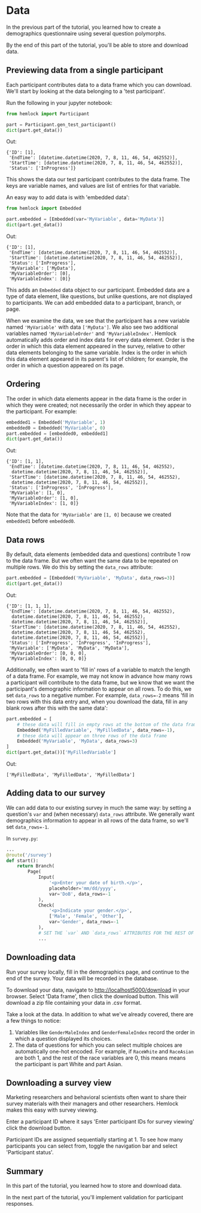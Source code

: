 # Data

In the previous part of the tutorial, you learned how to create a demographics questionnaire using several question polymorphs.

By the end of this part of the tutorial, you'll be able to store and download data.

## Previewing data from a single participant

Each participant contributes data to a data frame which you can download. We'll start by looking at the data belonging to a 'test participant'.

Run the following in your jupyter notebook:

```python
from hemlock import Participant

part = Participant.gen_test_participant()
dict(part.get_data())
```

Out:

```
{'ID': [1],
 'EndTime': [datetime.datetime(2020, 7, 8, 11, 46, 54, 462552)],
 'StartTime': [datetime.datetime(2020, 7, 8, 11, 46, 54, 462552)],
 'Status': ['InProgress']}
```

This shows the data our test participant contributes to the data frame. The keys are variable names, and values are list of entries for that variable.

An easy way to add data is with 'embedded data':

```python
from hemlock import Embedded

part.embedded = [Embedded(var='MyVariable', data='MyData')]
dict(part.get_data())
```

Out:

```
{'ID': [1],
 'EndTime': [datetime.datetime(2020, 7, 8, 11, 46, 54, 462552)],
 'StartTime': [datetime.datetime(2020, 7, 8, 11, 46, 54, 462552)],
 'Status': ['InProgress'],
 'MyVariable': ['MyData'],
 'MyVariableOrder': [0],
 'MyVariableIndex': [0]}
```

This adds an `Embedded` data object to our participant. Embedded data are a type of data element, like questions, but unlike questions, are not displayed to participants. We can add embedded data to a participant, branch, or page.

When we examine the data, we see that the participant has a new variable named `'MyVariable'` with data `['MyData']`. We also see two additional variables named `'MyVariableOrder'` and `'MyVariableIndex'`. Hemlock automatically adds order and index data for every data element. Order is the order in which this data element appeared in the survey, relative to other data elements belonging to the same variable. Index is the order in which this data element appeared in its parent's list of children; for example, the order in which a question appeared on its page.

## Ordering

The order in which data elements appear in the data frame is the order in which they were created; not necessarily the order in which they appear to the participant. For example:

```python
embedded1 = Embedded('MyVariable', 1)
embedded0 = Embedded('MyVariable', 0)
part.embedded = [embedded0, embedded1]
dict(part.get_data())
```

Out:

```
{'ID': [1, 1],
 'EndTime': [datetime.datetime(2020, 7, 8, 11, 46, 54, 462552),
  datetime.datetime(2020, 7, 8, 11, 46, 54, 462552)],
 'StartTime': [datetime.datetime(2020, 7, 8, 11, 46, 54, 462552),
  datetime.datetime(2020, 7, 8, 11, 46, 54, 462552)],
 'Status': ['InProgress', 'InProgress'],
 'MyVariable': [1, 0],
 'MyVariableOrder': [1, 0],
 'MyVariableIndex': [1, 0]}
```

Note that the data for `'MyVariable'` are `[1, 0]` because we created `embedded1` before `embedded0`.

## Data rows

By default, data elements (embedded data and questions) contribute 1 row to the data frame. But we often want the same data to be repeated on multiple rows. We do this by setting the `data_rows` attribute:

```python
part.embedded = [Embedded('MyVariable', 'MyData', data_rows=3)]
dict(part.get_data())
```

Out:

```
{'ID': [1, 1, 1],
 'EndTime': [datetime.datetime(2020, 7, 8, 11, 46, 54, 462552),
  datetime.datetime(2020, 7, 8, 11, 46, 54, 462552),
  datetime.datetime(2020, 7, 8, 11, 46, 54, 462552)],
 'StartTime': [datetime.datetime(2020, 7, 8, 11, 46, 54, 462552),
  datetime.datetime(2020, 7, 8, 11, 46, 54, 462552),
  datetime.datetime(2020, 7, 8, 11, 46, 54, 462552)],
 'Status': ['InProgress', 'InProgress', 'InProgress'],
 'MyVariable': ['MyData', 'MyData', 'MyData'],
 'MyVariableOrder': [0, 0, 0],
 'MyVariableIndex': [0, 0, 0]}
```

Additionally, we often want to 'fill in' rows of a variable to match the length of a data frame. For example, we may not know in advance how many rows a participant will contribute to the data frame, but we know that we want the participant's demographic information to appear on all rows. To do this, we set `data_rows` to a negative number. For example, `data_rows=-2` means 'fill in two rows with this data entry and, when you download the data, fill in any blank rows after this with the same data':

```python
part.embedded = [
    # these data will fill in empty rows at the bottom of the data frame
    Embedded('MyFilledVariable', 'MyFilledData', data_rows=-1),
    # these data will appear on three rows of the data frame
    Embedded('MyVariable', 'MyData', data_rows=3)
]
dict(part.get_data())['MyFilledVariable']
```

Out:

```
['MyFilledData', 'MyFilledData', 'MyFilledData']
```

## Adding data to our survey

We can add data to our existing survey in much the same way: by setting a question's `var` and (when necessary) `data_rows` attribute. We generally want demographics information to appear in all rows of the data frame, so we'll set `data_rows=-1`.

In `survey.py`:


```python
...
@route('/survey')
def start():
    return Branch(
        Page(
            Input(
                '<p>Enter your date of birth.</p>',
                placeholder='mm/dd/yyyy',
                var='DoB', data_rows=-1
            ),
            Check(
                '<p>Indicate your gender.</p>',
                ['Male', 'Female', 'Other'],
                var='Gender', data_rows=-1
            ),
            # SET THE `var` AND `data_rows` ATTRIBUTES FOR THE REST OF THE QUESTIONS
            ...
```

## Downloading data

Run your survey locally, fill in the demographics page, and continue to the end of the survey. Your data will be recorded in the database.

To download your data, navigate to <http://localhost5000/download> in your browser. Select 'Data frame', then click the download button. This will download a zip file containing your data in .csv format. 

Take a look at the data. In addition to what we've already covered, there are a few things to notice:

1. Variables like `GenderMaleIndex` and `GenderFemaleIndex` record the order in which a question displayed its choices.
2. The data of questions for which you can select multiple choices are automatically one-hot encoded. For example, if `RaceWhite` and `RaceAsian` are both 1, and the rest of the race variables are 0, this means means the participant is part White and part Asian.

## Downloading a survey view

Marketing researchers and behavioral scientists often want to share their survey materials with their managers and other researchers. Hemlock makes this easy with survey viewing.

Enter a participant ID where it says 'Enter participant IDs for survey viewing' click the download button. 

Participant IDs are assigned sequentially starting at 1. To see how many participants you can select from, toggle the navigation bar and select 'Participant status'.

## Summary

In this part of the tutorial, you learned how to store and download data.

In the next part of the tutorial, you'll implement validation for participant responses.
